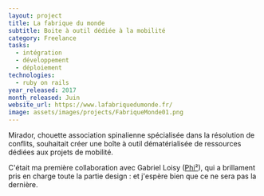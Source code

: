 ```yaml
---
layout: project
title: La fabrique du monde
subtitle: Boite à outil dédiée à la mobilité
category: Freelance
tasks:
  - intégration
  - développement
  - déploiement
technologies:
  - ruby on rails
year_released: 2017
month_released: Juin
website_url: https://www.lafabriquedumonde.fr/
image: assets/images/projects/FabriqueMonde01.png
---
```

Mirador, chouette association spinalienne spécialisée dans la résolution de conflits, souhaitait créer une boîte à outil dématérialisée de ressources dédiées aux projets de mobilité.

C'était ma première collaboration avec Gabriel Loisy ([Phi²](http://phicarre.fr/)), qui a brillament pris en charge toute la partie design : et j'espère bien que ce ne sera pas la dernière.
